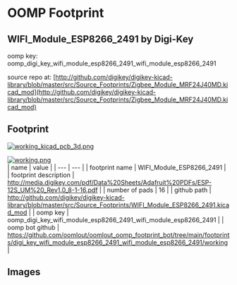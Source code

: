 # OOMP Footprint  
## WIFI_Module_ESP8266_2491  by Digi-Key  
  
oomp key: oomp_digi_key_wifi_module_esp8266_2491_wifi_module_esp8266_2491  
  
source repo at: [http://github.com/digikey/digikey-kicad-library/blob/master/src/Source_Footprints/Zigbee_Module_MRF24J40MD.kicad_mod](http://github.com/digikey/digikey-kicad-library/blob/master/src/Source_Footprints/Zigbee_Module_MRF24J40MD.kicad_mod)  
## Footprint  
  
[![working_kicad_pcb_3d.png](working_kicad_pcb_3d_600.png)](working_kicad_pcb_3d.png)  
  
[![working.png](working_600.png)](working.png)  
| name | value | 
| --- | --- | 
| footprint name | WIFI_Module_ESP8266_2491 | 
| footprint description | http://media.digikey.com/pdf/Data%20Sheets/Adafruit%20PDFs/ESP-12S_UM%20_Rev1.0_8-1-16.pdf | 
| number of pads | 16 | 
| github path | http://github.com/digikey/digikey-kicad-library/blob/master/src/Source_Footprints/WIFI_Module_ESP8266_2491.kicad_mod | 
| oomp key | oomp_digi_key_wifi_module_esp8266_2491_wifi_module_esp8266_2491 | 
| oomp bot github | https://github.com/oomlout/oomlout_oomp_footprint_bot/tree/main/footprints/digi_key_wifi_module_esp8266_2491_wifi_module_esp8266_2491/working | 
## Images  
